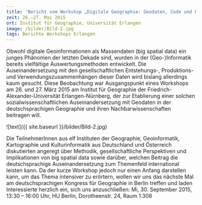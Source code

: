 ```yaml
---
title: 'Bericht vom Workshop „Digitale Geographie: Geodaten, Code und Gesellschaft“'
zeit: 26.–27. Mai 2015
ort: Institut für Geographie, Universität Erlangen
image: /bilder/Bild-2.jpg
tags: Berichte Workshops Erlangen
---
```


Obwohl digitale Geoinformationen als Massendaten (big spatial data) ein junges Phänomen der letzten Dekade sind, wurden in der (Geo-)Informatik bereits vielfältige Auswertungsmethoden entwickelt. Die Auseinandersetzung mit den gesellschaftlichen Entstehungs-, Produktions- und Verwendungszusammenhängen dieser Daten wird bislang allerdings kaum gesucht. Diese Beobachtung war Ausgangspunkt eines Workshops am 26. und 27. März 2015 am Institut für Geographie der Friedrich-Alexander-Universität Erlangen-Nürnberg, der zur Etablierung einer solchen sozialwissenschaftlichen Auseinandersetzung mit Geodaten in der deutschsprachigen Geographie und ihren Nachbarwissenschaften beitragen will.

![text]({{ site.baseurl }}/bilder/Bild-2.jpg)

Die TeilnehmerInnen aus elf Instituten der Geographie, Geoinformatik, Kartographie und Kulturinformatik aus Deutschland und Österreich diskutierten angeregt über Methodik, gesellschaftliche Perspektiven und Implikationen von big spatial data sowie darüber, welchen Beitrag die deutschsprachige Auseinandersetzung zum Themenfeld international leisten kann. Da der kurze Workshop jedoch nur einen Anfang darstellen kann, um das Thema intensiver zu erörtern, wollen wir uns das nächste Mal am deutschsprachigen Kongress für Geographie in Berlin treffen und laden Interessierte herzlich ein, sich uns anzuschließen: Mi, 30. September 2015, 13:30 – 16:00 Uhr, HU Berlin, Dorotheenstr. 24, Raum 1.308
